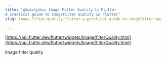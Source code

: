 ```yaml
---
title: "คู่มือเชิงปฏิบัติของ Image Filter Quality ใน Flutter
A practical guide to ImageFilter Quality in Flutter"
slug: image-filter-quality-flutter-a-practical-guide-to-imagefilter-quality-in-flutter

---
```


[https://api.flutter.dev/flutter/widgets/Image/filterQuality.html](https://api.flutter.dev/flutter/widgets/Image/filterQuality.html)

Image filter quality